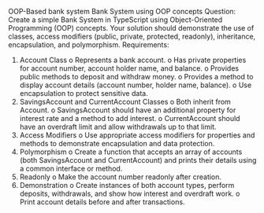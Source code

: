 OOP-Based bank system
Bank System using OOP concepts
Question:
Create a simple Bank System in TypeScript using Object-Oriented Programming (OOP) concepts. Your solution should demonstrate the use of classes, access modifiers (public, private, protected, readonly), inheritance, encapsulation, and polymorphism.
Requirements:
1.	Account Class
o	Represents a bank account.
o	Has private properties for account number, account holder name, and balance.
o	Provides public methods to deposit and withdraw money.
o	Provides a method to display account details (account number, holder name, balance).
o	Use encapsulation to protect sensitive data.
2.	SavingsAccount and CurrentAccount Classes
o	Both inherit from Account.
o	SavingsAccount should have an additional property for interest rate and a method to add interest.
o	CurrentAccount should have an overdraft limit and allow withdrawals up to that limit.
3.	Access Modifiers
o	Use appropriate access modifiers for properties and methods to demonstrate encapsulation and data protection.
4.	Polymorphism
o	Create a function that accepts an array of accounts (both SavingsAccount and CurrentAccount) and prints their details using a common interface or method.
5.	Readonly
o	Make the account number readonly after creation.
6.	Demonstration
o	Create instances of both account types, perform deposits, withdrawals, and show how interest and overdraft work.
o	Print account details before and after transactions.

